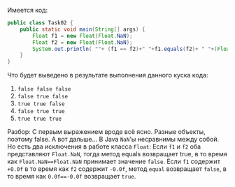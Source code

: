Имеется код:

````java
public class Task02 {
    public static void main(String[] args) {
        Float f1 = new Float(Float.NaN);
        Float f2 = new Float(Float.NaN);
        System.out.println( ""+ (f1 == f2)+" "+f1.equals(f2)+ " "+(Float.NaN == Float.NaN) );
    }
}
````

Что будет выведено в результате выполнения данного куска кода:
1) <code>false false false </code>
2) <code>false true false </code>
3) <code>true true false </code>
4) <code>false true true </code>
5) <code>true true true </code>

Разбор:
C первым выражением вроде всё ясно. Разные объекты, поэтому false. А вот дальше…
В Java <code>NaN</code>'ы несравнимы между собой. Но есть два исключения в работе класса <code>Float</code>:
Если <code>f1</code> и <code>f2</code> оба представляют <code>Float.NaN</code>, тогда метод equals возвращает true,
в то время как <code>Float.NaN==Float.NaN</code> принимает значение <code>false</code>.
Если <code>f1</code> содержит <code>+0.0f</code> в то время как <code>f2</code> 
содержит <code>-0.0f</code>, метод <code>equal</code> возвращает <code>false</code>,
в то время как <code>0.0f==-0.0f</code> возвращает <code>true</code>.
